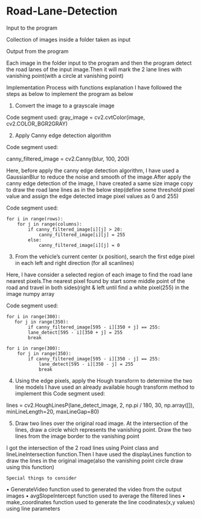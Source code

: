 # Road-Lane-Detection

Input to the program

Collection of images inside a folder taken as input

Output from the program

Each image in the folder input to the program and then the program detect the road lanes of the input image.Then it will mark the 2 lane lines with vanishing point(with a circle at vanishing point)

Implementation Process with functions explanation
I have followed the steps as below to implement the program as below
1.	Convert the image to a grayscale image

Code segment used:
		gray_image = cv2.cvtColor(image, cv2.COLOR_BGR2GRAY)

2.	Apply Canny edge detection algorithm

Code segment used:

canny_filtered_image = cv2.Canny(blur, 100, 200)

Here, before apply the canny edge detection algorithm, I have used a GaussianBlur to reduce the noise  and smooth of the image.After apply the canny edge detection of the image, I have created a same size image copy to draw the road lane lines as in the below step(define some threshold pixel value and assign the edge detected image pixel values as 0 and 255)

Code segment used:


    for i in range(rows):
        for j in range(columns):
            if canny_filtered_image[i][j] > 20:
                canny_filtered_image[i][j] = 255
            else:
                canny_filtered_image[i][j] = 0




3.	From the vehicle’s current center (x position), search the first edge pixel in each left and right direction (for all scanlines)

Here, I have consider a selected region of each image to find the road lane nearest pixels.The nearest pixel found by start some middle point of the road and travel in both sides(right & left until find a white pixel(255) in the image numpy array

Code segment used:

    for i in range(300):
	   for j in range(350):
		    if canny_filtered_image[595 - i][350 + j] == 255:
			lane_detect[595 - i][350 + j] = 255
			break

    for i in range(300):
        for j in range(350):
            if canny_filtered_image[595 - i][350 - j] == 255:
                lane_detect[595 - i][350 - j] = 255
                break

4.	Using the edge pixels, apply the Hough transform to determine the two line models
I have used an already available hough transform method to implement this
Code segment used:

lines = cv2.HoughLinesP(lane_detect_image, 2, np.pi / 180, 30, np.array([]), minLineLength=20, maxLineGap=80)

5.	Draw two lines over the original road image. At the intersection of the lines, draw a circle which represents the vanishing point. Draw the two lines from the image border to the vanishing point

I got the intersection of the 2 road lines using Point class and lineLineIntersection function.Then I have used the displayLines function to draw the lines in the original image(also the vanishing point circle draw using this function)


	Special things to consider
•	GenerateVideo function used to generated the video from the output images
•	avgSlopeIntercept function used to average the filtered lines 
•	make_coordinates function used to generate the line coodinates(x,y values) using line parameters
